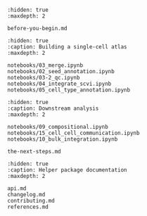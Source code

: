 ```{include} ../README.md

```

```{toctree}
:hidden: true
:maxdepth: 2

before-you-begin.md
```

```{toctree}
:hidden: true
:caption: Building a single-cell atlas
:maxdepth: 2

notebooks/03_merge.ipynb
notebooks/02_seed_annotation.ipynb
notebooks/03-2_qc.ipynb
notebooks/04_integrate_scvi.ipynb
notebooks/05_cell_type_annotation.ipynb
```

```{toctree}
:hidden: true
:caption: Downstream analysis
:maxdepth: 2

notebooks/09_compositional.ipynb
notebooks/15_cell_cell_communication.ipynb
notebooks/10_bulk_integration.ipynb

the-next-steps.md
```

```{toctree}
:hidden: true
:caption: Helper package documentation
:maxdepth: 2

api.md
changelog.md
contributing.md
references.md
```

```

```
